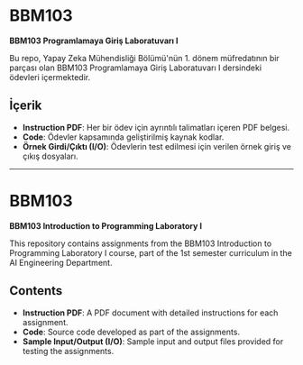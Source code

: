 # BBM103

**BBM103 Programlamaya Giriş Laboratuvarı I**

Bu repo, Yapay Zeka Mühendisliği Bölümü'nün 1. dönem müfredatının bir parçası olan BBM103 Programlamaya Giriş Laboratuvarı I dersindeki ödevleri içermektedir.

## İçerik
- **Instruction PDF**: Her bir ödev için ayrıntılı talimatları içeren PDF belgesi.
- **Code**: Ödevler kapsamında geliştirilmiş kaynak kodlar.
- **Örnek Girdi/Çıktı (I/O)**: Ödevlerin test edilmesi için verilen örnek giriş ve çıkış dosyaları.


---

# BBM103

**BBM103 Introduction to Programming Laboratory I**

This repository contains assignments from the BBM103 Introduction to Programming Laboratory I course, part of the 1st semester curriculum in the AI Engineering Department.

## Contents
- **Instruction PDF**: A PDF document with detailed instructions for each assignment.
- **Code**: Source code developed as part of the assignments.
- **Sample Input/Output (I/O)**: Sample input and output files provided for testing the assignments.




